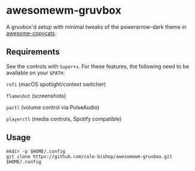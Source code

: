 # awesomewm-gruvbox
A gruvbox'd setup with minimal tweaks of the powerarrow-dark theme in [awesome-copycats](https://github.com/lcpz/awesome-copycats).

## Requirements
See the controls with `Super+s`. 
For these features, the following need to be available on your `$PATH`:

`rofi` (macOS spotlight/context switcher)

`flameshot` (screenshots)

`pactl` (volume control via PulseAudio)

`playerctl` (media controls, Spotify compatible)

## Usage
```
mkdir -p $HOME/.config
git clone https://github.com/cole-bishop/awesomewm-gruvbox.git $HOME/.config
```
